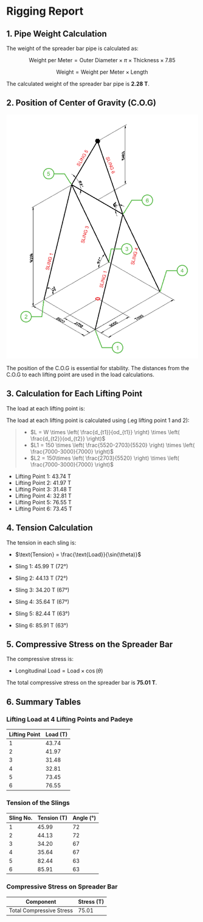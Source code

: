 # Rigging Report

## 1. Pipe Weight Calculation

The weight of the spreader bar pipe is calculated as:

$$
\text{Weight per Meter} = \text{Outer Diameter} \times \pi \times \text{Thickness} \times 7.85
$$

$$
\text{Weight} = \text{Weight per Meter} \times \text{Length}
$$

The calculated weight of the spreader bar pipe is **2.28 T**.


## 2. Position of Center of Gravity (C.O.G)

![alt text](image.png)

The position of the C.O.G is essential for stability. The distances from the C.O.G to each lifting point are used in the load calculations.

## 3. Calculation for Each Lifting Point

The load at each lifting point is:

The load at each lifting point is calculated using  (.eg lifting point 1 and 2):

> - $L = W \times \left( \frac{d_{t1}}{od_{t1}} \right) \times \left( \frac{d_{t2}}{od_{t2}} \right)$
> - $L1 = 150 \times \left( \frac{5520-2703}{5520} \right) \times \left( \frac{7000-3000}{7000} \right)$
> - $L2 = 150\times \left( \frac{2703}{5520} \right) \times \left( \frac{7000-3000}{7000} \right)$


- Lifting Point 1: 43.74 T
- Lifting Point 2: 41.97 T
- Lifting Point 3: 31.48 T
- Lifting Point 4: 32.81 T
- Lifting Point 5: 76.55 T
- Lifting Point 6: 73.45 T

## 4. Tension Calculation

The tension in each sling is:

- $\text{Tension} = \frac{\text{Load}}{\sin(\theta)}$

- Sling 1: 45.99 T (72°)
- Sling 2: 44.13 T (72°)
- Sling 3: 34.20 T (67°)
- Sling 4: 35.64 T (67°)
- Sling 5: 82.44 T (63°)
- Sling 6: 85.91 T (63°)


## 5. Compressive Stress on the Spreader Bar

The compressive stress is:

- $\text{Longitudinal Load} = \text{Load} \times \cos(\theta)$

The total compressive stress on the spreader bar is **75.01 T**.

## 6. Summary Tables

### Lifting Load at 4 Lifting Points and Padeye

| Lifting Point | Load (T) |
| ------------- | -------- |
| 1             | 43.74    |
| 2             | 41.97    |
| 3             | 31.48    |
| 4             | 32.81    |
| 5          | 73.45    |
| 6          | 76.55    |

### Tension of the Slings

| Sling No. | Tension (T) | Angle (°) |
| --------- | ----------- | --------- |
| 1         | 45.99       | 72        |
| 2         | 44.13       | 72        |
| 3         | 34.20       | 67        |
| 4         | 35.64       | 67        |
| 5      | 82.44       | 63        |
| 6      | 85.91       | 63        |

### Compressive Stress on Spreader Bar

| Component                | Stress (T) |
| ------------------------ | ---------- |
| Total Compressive Stress | 75.01      |
